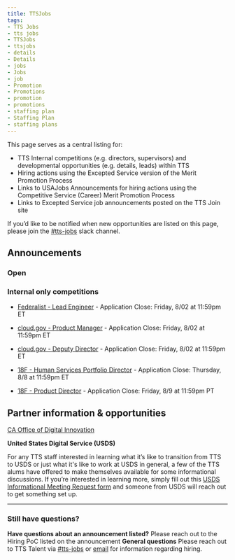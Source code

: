 ```yaml
---
title: TTSJobs
tags:
- TTS Jobs
- tts jobs
- TTSJobs
- ttsjobs
- details
- Details
- jobs 
- Jobs
- job
- Promotion
- Promotions
- promotion
- promotions
- staffing plan
- Staffing Plan
- staffing plans
---
```


This page serves as a central listing for:

- TTS Internal competitions (e.g. directors, supervisors) and developmental opportunities (e.g. details, leads) within TTS
- Hiring actions using the Excepted Service version of the Merit Promotion Process
- Links to USAJobs Announcements for hiring actions using the Competitive Service (Career) Merit Promotion Process
- Links to Excepted Service job announcements posted on the TTS Join site

If you’d like to be notified when new opportunities are listed on this page, please join the [#tts-jobs](https://gsa-tts.slack.com/messages/tts-jobs/) slack channel.

## Announcements

### Open


### Internal only competitions

- [Federalist - Lead Engineer](https://docs.google.com/document/d/1VwSVQbUo61V7MyE_cvUUF-I4BA-uNQXBNk7_4Q0Jznw/edit?usp=sharing) - Application Close: Friday, 8/02 at 11:59pm ET

- [cloud.gov - Product Manager](https://docs.google.com/document/d/1mpJm46Qfzxy_YIb-E-Fm21N9wzt-9cPfgGBHmtEYflI/edit?usp=sharing) - Application Close: Friday, 8/02 at 11:59pm ET

- [cloud.gov - Deputy Director](https://docs.google.com/document/d/1lMs3sYvn420-BEAFJkED_O1rpzKTnX0dYxc3pJXf2vg/edit?usp=sharing) - Application Close: Friday, 8/02 at 11:59pm ET

- [18F - Human Services Portfolio Director](https://docs.google.com/document/d/1I3Gfd3i0qQT1_K6bATGqrDLKlfGX4wuxIISlulRNgT8/edit#) - Application Close: Thursday, 8/8 at 11:59pm ET

- [18F - Product Director](https://docs.google.com/document/d/10qEbGbu9lJU0yFKNxQKoWtraYhwUydU7G7AaMGQ0bSs/edit?usp=sharing) - Application Close: Friday, 8/9 at 11:59pm PT

## Partner information & opportunities

[CA Office of Digital Innovation](https://www.govops.ca.gov/innovation/) 

**United States Digital Service (USDS)**

For any TTS staff interested in learning what it’s like to transition from TTS to USDS or just what it's like to work at USDS in general, a few of the TTS alums have offered to make themselves available for some informational discussions. If you’re interested in learning more, simply fill out this [USDS Informational Meeting Request form](https://docs.google.com/forms/d/e/1FAIpQLSfzbkhF6ahHv8-mu3BOpl6l7qg_kVyHuGUpDMcA-cPW60BfoQ/viewform?usp=sf_link) and someone from USDS will reach out to get something set up.

---------------------------------------------------------------------

### Still have questions?

**Have questions about an announcement listed?** Please reach out to the Hiring PoC listed on the announcement
**General questions** Please reach out to TTS Talent via [#tts-jobs](https://gsa-tts.slack.com/messages/tts-jobs/) or [email](mailto:tts-talentteam@gsa.gov) for information regarding hiring.
